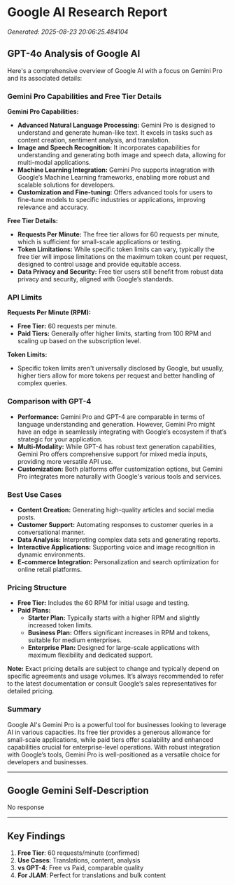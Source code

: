 # Google AI Research Report
*Generated: 2025-08-23 20:06:25.484104*

## GPT-4o Analysis of Google AI

Here's a comprehensive overview of Google AI with a focus on Gemini Pro and its associated details:

### Gemini Pro Capabilities and Free Tier Details

**Gemini Pro Capabilities:**
- **Advanced Natural Language Processing:** Gemini Pro is designed to understand and generate human-like text. It excels in tasks such as content creation, sentiment analysis, and translation.
- **Image and Speech Recognition:** It incorporates capabilities for understanding and generating both image and speech data, allowing for multi-modal applications.
- **Machine Learning Integration:** Gemini Pro supports integration with Google’s Machine Learning frameworks, enabling more robust and scalable solutions for developers.
- **Customization and Fine-tuning:** Offers advanced tools for users to fine-tune models to specific industries or applications, improving relevance and accuracy.

**Free Tier Details:**
- **Requests Per Minute:** The free tier allows for 60 requests per minute, which is sufficient for small-scale applications or testing.
- **Token Limitations:** While specific token limits can vary, typically the free tier will impose limitations on the maximum token count per request, designed to control usage and provide equitable access.
- **Data Privacy and Security:** Free tier users still benefit from robust data privacy and security, aligned with Google’s standards.

### API Limits

**Requests Per Minute (RPM):**
- **Free Tier:** 60 requests per minute.
- **Paid Tiers:** Generally offer higher limits, starting from 100 RPM and scaling up based on the subscription level.

**Token Limits:**
- Specific token limits aren't universally disclosed by Google, but usually, higher tiers allow for more tokens per request and better handling of complex queries.

### Comparison with GPT-4

- **Performance:** Gemini Pro and GPT-4 are comparable in terms of language understanding and generation. However, Gemini Pro might have an edge in seamlessly integrating with Google’s ecosystem if that’s strategic for your application.
- **Multi-Modality:** While GPT-4 has robust text generation capabilities, Gemini Pro offers comprehensive support for mixed media inputs, providing more versatile API use.
- **Customization:** Both platforms offer customization options, but Gemini Pro integrates more naturally with Google's various tools and services.

### Best Use Cases

- **Content Creation:** Generating high-quality articles and social media posts.
- **Customer Support:** Automating responses to customer queries in a conversational manner.
- **Data Analysis:** Interpreting complex data sets and generating reports.
- **Interactive Applications:** Supporting voice and image recognition in dynamic environments.
- **E-commerce Integration:** Personalization and search optimization for online retail platforms.

### Pricing Structure

- **Free Tier:** Includes the 60 RPM for initial usage and testing.
- **Paid Plans:**
  - **Starter Plan:** Typically starts with a higher RPM and slightly increased token limits.
  - **Business Plan:** Offers significant increases in RPM and tokens, suitable for medium enterprises.
  - **Enterprise Plan:** Designed for large-scale applications with maximum flexibility and dedicated support.

**Note:** Exact pricing details are subject to change and typically depend on specific agreements and usage volumes. It’s always recommended to refer to the latest documentation or consult Google’s sales representatives for detailed pricing.

### Summary

Google AI's Gemini Pro is a powerful tool for businesses looking to leverage AI in various capacities. Its free tier provides a generous allowance for small-scale applications, while paid tiers offer scalability and enhanced capabilities crucial for enterprise-level operations. With robust integration with Google’s tools, Gemini Pro is well-positioned as a versatile choice for developers and businesses.

---

## Google Gemini Self-Description

No response

---

## Key Findings

1. **Free Tier**: 60 requests/minute (confirmed)
2. **Use Cases**: Translations, content, analysis
3. **vs GPT-4**: Free vs Paid, comparable quality
4. **For JLAM**: Perfect for translations and bulk content
